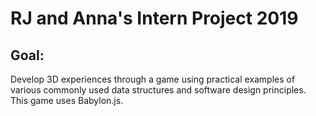 # RJ and Anna's Intern Project 2019
## Goal: 
Develop 3D experiences through a game using practical examples of various commonly used data structures and software design principles.
This game uses Babylon.js.
